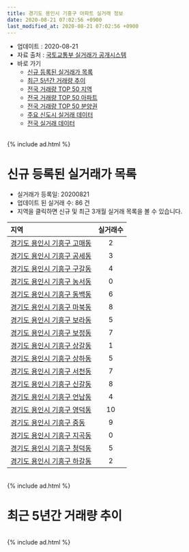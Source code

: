 ```yaml
---
title: 경기도 용인시 기흥구 아파트 실거래 정보
date: 2020-08-21 07:02:56 +0900
last_modified_at: 2020-08-21 07:02:56 +0900
---
```


* 업데이트 : 2020-08-21
* 자료 출처 : [국토교통부 실거래가 공개시스템](http://rt.molit.go.kr)
* 바로 가기
    * [신규 등록된 실거래가 목록](#신규-등록된-실거래가-목록)
    * [최근 5년간 거래량 추이](#최근-5년간-거래량-추이)
    * [전국 거래량 TOP 50 지역](https://inasie.github.io/apt-trade-info/최근-3개월-전국에서-가장-거래가-많이-발생한-지역)
    * [전국 거래량 TOP 50 아파트](https://inasie.github.io/apt-trade-info/최근-3개월-전국에서-가장-거래가-많이-발생한-아파트)
    * [전국 거래량 TOP 50 분양권](https://inasie.github.io/apt-trade-info/최근-3개월-전국에서-가장-거래가-많이-발생한-분양권)
    * [주요 신도시 실거래 데이터](https://inasie.github.io/apt-trade-info/주요-신도시)
    * [전국 실거래 데이터](https://inasie.github.io/apt-trade-info/전국)

<br>
{% include ad.html %}
<br>

# 신규 등록된 실거래가 목록
* 실거래가 등록일: 20200821
* 업데이트 된 실거래 수: 86 건
* 지역을 클릭하면 신규 및 최근 3개월 실거래 목록을 볼 수 있습니다.


|지역|실거래수|
|:---|:---:|
|[경기도 용인시 기흥구 고매동](https://inasie.github.io/apt-trade-info/경기도-용인시-기흥구-고매동)|2|
|[경기도 용인시 기흥구 공세동](https://inasie.github.io/apt-trade-info/경기도-용인시-기흥구-공세동)|3|
|[경기도 용인시 기흥구 구갈동](https://inasie.github.io/apt-trade-info/경기도-용인시-기흥구-구갈동)|4|
|[경기도 용인시 기흥구 농서동](https://inasie.github.io/apt-trade-info/경기도-용인시-기흥구-농서동)|0|
|[경기도 용인시 기흥구 동백동](https://inasie.github.io/apt-trade-info/경기도-용인시-기흥구-동백동)|6|
|[경기도 용인시 기흥구 마북동](https://inasie.github.io/apt-trade-info/경기도-용인시-기흥구-마북동)|8|
|[경기도 용인시 기흥구 보라동](https://inasie.github.io/apt-trade-info/경기도-용인시-기흥구-보라동)|5|
|[경기도 용인시 기흥구 보정동](https://inasie.github.io/apt-trade-info/경기도-용인시-기흥구-보정동)|7|
|[경기도 용인시 기흥구 상갈동](https://inasie.github.io/apt-trade-info/경기도-용인시-기흥구-상갈동)|1|
|[경기도 용인시 기흥구 상하동](https://inasie.github.io/apt-trade-info/경기도-용인시-기흥구-상하동)|5|
|[경기도 용인시 기흥구 서천동](https://inasie.github.io/apt-trade-info/경기도-용인시-기흥구-서천동)|7|
|[경기도 용인시 기흥구 신갈동](https://inasie.github.io/apt-trade-info/경기도-용인시-기흥구-신갈동)|8|
|[경기도 용인시 기흥구 언남동](https://inasie.github.io/apt-trade-info/경기도-용인시-기흥구-언남동)|4|
|[경기도 용인시 기흥구 영덕동](https://inasie.github.io/apt-trade-info/경기도-용인시-기흥구-영덕동)|10|
|[경기도 용인시 기흥구 중동](https://inasie.github.io/apt-trade-info/경기도-용인시-기흥구-중동)|9|
|[경기도 용인시 기흥구 지곡동](https://inasie.github.io/apt-trade-info/경기도-용인시-기흥구-지곡동)|0|
|[경기도 용인시 기흥구 청덕동](https://inasie.github.io/apt-trade-info/경기도-용인시-기흥구-청덕동)|5|
|[경기도 용인시 기흥구 하갈동](https://inasie.github.io/apt-trade-info/경기도-용인시-기흥구-하갈동)|2|


<br>
{% include ad.html %}
<br>

# 최근 5년간 거래량 추이


<div style="width:100%;">
    <canvas id="deal_progress" height="200"></canvas>
</div>

<script>
new Chart(document.getElementById("deal_progress"), {
    type: 'line',
    data: {
        labels: ['201508','201509','201510','201511','201512','201601','201602','201603','201604','201605','201606','201607','201608','201609','201610','201611','201612','201701','201702','201703','201704','201705','201706','201707','201708','201709','201710','201711','201712','201801','201802','201803','201804','201805','201806','201807','201808','201809','201810','201811','201812','201901','201902','201903','201904','201905','201906','201907','201908','201909','201910','201911','201912','202001','202002','202003','202004','202005','202006','202007','202008'],
        datasets: [{
            label: '매매',
            pointRadius: 1,
            data: [676, 702, 784, 462, 397, 308, 293, 410, 392, 494, 624, 622, 665, 668, 909, 531, 382, 269, 371, 485, 405, 553, 799, 696, 509, 552, 346, 387, 332, 556, 708, 964, 711, 788, 721, 654, 992, 1402, 973, 553, 377, 328, 313, 488, 498, 518, 493, 550, 505, 470, 796, 983, 1084, 1172, 1916, 599, 542, 709, 1503, 1275, 176],
            borderColor: "rgba(255, 201, 14, 1)",
            backgroundColor: "rgba(255, 201, 14, 0.5)",
            fill: false,
            lineTension: 0
        },{
            label: '전월세',
            pointRadius: 1,
            data: [690, 616, 706, 590, 671, 629, 602, 685, 569, 609, 582, 679, 664, 579, 755, 681, 691, 565, 721, 667, 547, 535, 677, 636, 562, 539, 476, 516, 509, 587, 553, 716, 494, 578, 580, 696, 667, 707, 859, 585, 638, 811, 642, 680, 661, 800, 896, 942, 701, 630, 793, 817, 723, 725, 961, 753, 602, 712, 859, 708, 259],
            borderColor: "rgba(0, 141, 185, 1)",
            backgroundColor: "rgba(0, 141, 185, 0.5)",
            fill: false,
            lineTension: 0
        }
        ]
    },
    options: {
        responsive: true,
        title: {
            display: false
        },
        tooltips: {
            mode: 'index',
            intersect: false
        },
        hover: {
            mode: 'nearest',
            intersect: true
        },
        scales: {
            xAxes: [{
                display: true,
                scaleLabel: {
                    display: true,
                    labelString: '년/월'
                }
            }],
            yAxes: [{
                display: true,
                ticks: {
                    suggestedMin: 0,
                },
                scaleLabel: {
                    display: true,
                    labelString: '실거래 수'
                }
            }]
        }
    }
});

</script>


<br>
{% include ad.html %}
<br>

